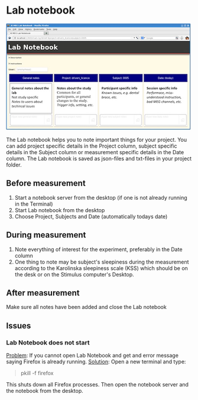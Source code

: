 # Lab notebook

![Lab notebook](../../resources/wiki_images/lab-notebook_small.jpg)

The Lab notebook helps you to note important things for your project. You can add project specific details in the Project column, subject specific details in the Subject column or measurement specific details in the Date column. The Lab notebook is saved as json-files and txt-files in your project folder.

## Before measurement
1. Start a notebook server from the desktop (if one is not already running in the Terminal)
2. Start Lab notebook from the desktop
3. Choose Project, Subjects and Date (automatically todays date)

## During measurement
1. Note everything of interest for the experiment, preferably in the Date column
2. One thing to note may be subject's sleepiness during the measurement according to the Karolinska sleepiness scale (KSS) which should be on the desk or on the Stimulus computer's Desktop.

## After measurement
Make sure all notes have been added and close the Lab notebook

## Issues
### Lab Notebook does not start
<u>Problem</u>: If you cannot open Lab Notebook and get and error message saying Firefox is already running.
<u>Solution</u>: Open a new terminal and type:

> pkill -f firefox

This shuts down all Firefox processes. Then open the notebook server and the notebook from the desktop.
